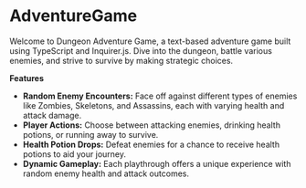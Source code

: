 # AdventureGame

Welcome to Dungeon Adventure Game, a text-based adventure game built using TypeScript and Inquirer.js. Dive into the dungeon, battle various enemies, and strive to survive by making strategic choices.

**Features**
- **Random Enemy Encounters:** Face off against different types of enemies like Zombies, Skeletons, and Assassins, each with varying health and attack damage.
- **Player Actions:** Choose between attacking enemies, drinking health potions, or running away to survive.
- **Health Potion Drops:** Defeat enemies for a chance to receive health potions to aid your journey.
- **Dynamic Gameplay:** Each playthrough offers a unique experience with random enemy health and attack outcomes.
